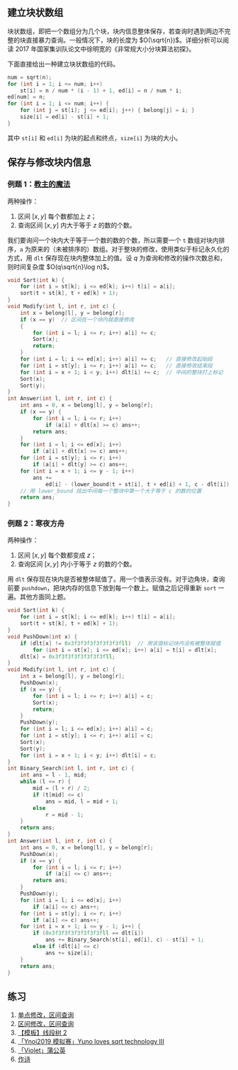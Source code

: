 ## 建立块状数组

块状数组，即把一个数组分为几个块，块内信息整体保存，若查询时遇到两边不完整的块直接暴力查询。一般情况下，块的长度为 $O(\sqrt{n})$。详细分析可以阅读 2017 年国家集训队论文中徐明宽的《非常规大小分块算法初探》。

下面直接给出一种建立块状数组的代码。

```cpp
num = sqrt(n);
for (int i = 1; i <= num; i++)
    st[i] = n / num * (i - 1) + 1, ed[i] = n / num * i;
ed[num] = n;
for (int i = 1; i <= num; i++) {
    for (int j = st[i]; j <= ed[i]; j++) { belong[j] = i; }
    size[i] = ed[i] - st[i] + 1;
}
```

其中 `st[i]` 和 `ed[i]` 为块的起点和终点，`size[i]` 为块的大小。

## 保存与修改块内信息

### 例题 1：[教主的魔法](https://www.luogu.com.cn/problem/P2801)

两种操作：

1. 区间 $[x,y]$ 每个数都加上 $z$；
2. 查询区间 $[x,y]$ 内大于等于 $z$ 的数的个数。

我们要询问一个块内大于等于一个数的数的个数，所以需要一个 `t` 数组对块内排序，`a` 为原来的（未被排序的）数组。对于整块的修改，使用类似于标记永久化的方式，用 `dlt` 保存现在块内整体加上的值。设 $q$ 为查询和修改的操作次数总和，则时间复杂度 $O(q\sqrt{n}\log n)$。

```cpp
void Sort(int k) {
    for (int i = st[k]; i <= ed[k]; i++) t[i] = a[i];
    sort(t + st[k], t + ed[k] + 1);
}
void Modify(int l, int r, int c) {
    int x = belong[l], y = belong[r];
    if (x == y)  // 区间在一个块内就直接修改
    {
        for (int i = l; i <= r; i++) a[i] += c;
        Sort(x);
        return;
    }
    for (int i = l; i <= ed[x]; i++) a[i] += c;   // 直接修改起始段
    for (int i = st[y]; i <= r; i++) a[i] += c;   // 直接修改结束段
    for (int i = x + 1; i < y; i++) dlt[i] += c;  // 中间的整块打上标记
    Sort(x);
    Sort(y);
}
int Answer(int l, int r, int c) {
    int ans = 0, x = belong[l], y = belong[r];
    if (x == y) {
        for (int i = l; i <= r; i++)
            if (a[i] + dlt[x] >= c) ans++;
        return ans;
    }
    for (int i = l; i <= ed[x]; i++)
        if (a[i] + dlt[x] >= c) ans++;
    for (int i = st[y]; i <= r; i++)
        if (a[i] + dlt[y] >= c) ans++;
    for (int i = x + 1; i <= y - 1; i++)
        ans +=
            ed[i] - (lower_bound(t + st[i], t + ed[i] + 1, c - dlt[i]) - t) + 1;
    // 用 lower_bound 找出中间每一个整块中第一个大于等于 c 的数的位置
    return ans;
}
```

### 例题 2：寒夜方舟

两种操作：

1. 区间 $[x,y]$ 每个数都变成 $z$；
2. 查询区间 $[x,y]$ 内小于等于 $z$ 的数的个数。

用 `dlt` 保存现在块内是否被整体赋值了。用一个值表示没有。对于边角块，查询前要 `pushdown`，把块内存的信息下放到每一个数上。赋值之后记得重新 `sort` 一遍。其他方面同上题。

```cpp
void Sort(int k) {
    for (int i = st[k]; i <= ed[k]; i++) t[i] = a[i];
    sort(t + st[k], t + ed[k] + 1);
}
void PushDown(int x) {
    if (dlt[x] != 0x3f3f3f3f3f3f3f3fll)  // 用该值标记块内没有被整体赋值
        for (int i = st[x]; i <= ed[x]; i++) a[i] = t[i] = dlt[x];
    dlt[x] = 0x3f3f3f3f3f3f3f3fll;
}
void Modify(int l, int r, int c) {
    int x = belong[l], y = belong[r];
    PushDown(x);
    if (x == y) {
        for (int i = l; i <= r; i++) a[i] = c;
        Sort(x);
        return;
    }
    PushDown(y);
    for (int i = l; i <= ed[x]; i++) a[i] = c;
    for (int i = st[y]; i <= r; i++) a[i] = c;
    Sort(x);
    Sort(y);
    for (int i = x + 1; i < y; i++) dlt[i] = c;
}
int Binary_Search(int l, int r, int c) {
    int ans = l - 1, mid;
    while (l <= r) {
        mid = (l + r) / 2;
        if (t[mid] <= c)
            ans = mid, l = mid + 1;
        else
            r = mid - 1;
    }
    return ans;
}
int Answer(int l, int r, int c) {
    int ans = 0, x = belong[l], y = belong[r];
    PushDown(x);
    if (x == y) {
        for (int i = l; i <= r; i++)
            if (a[i] <= c) ans++;
        return ans;
    }
    PushDown(y);
    for (int i = l; i <= ed[x]; i++)
        if (a[i] <= c) ans++;
    for (int i = st[y]; i <= r; i++)
        if (a[i] <= c) ans++;
    for (int i = x + 1; i <= y - 1; i++) {
        if (0x3f3f3f3f3f3f3f3fll == dlt[i])
            ans += Binary_Search(st[i], ed[i], c) - st[i] + 1;
        else if (dlt[i] <= c)
            ans += size[i];
    }
    return ans;
}
```

## 练习

1. [单点修改，区间查询](https://loj.ac/problem/130)
2. [区间修改，区间查询](https://loj.ac/problem/132)
3. [【模板】线段树 2](https://www.luogu.com.cn/problem/P3373)
4. [「Ynoi2019 模拟赛」Yuno loves sqrt technology III](https://www.luogu.com.cn/problem/P5048)
5. [「Violet」蒲公英](https://www.luogu.com.cn/problem/P4168)
6. [作诗](https://www.luogu.com.cn/problem/P4135)
